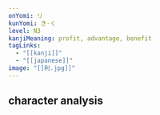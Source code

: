 ```yaml
---
onYomi: リ
kunYomi: き-く
level: N3
kanjiMeaning: profit, advantage, benefit
tagLinks:
  - "[[kanji]]"
  - "[[japanese]]"
image: "[[利.jpg]]"
---
```

## character analysis